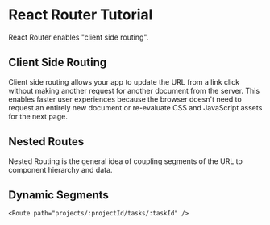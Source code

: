 # React Router Tutorial

React Router enables "client side routing".

## Client Side Routing
Client side routing allows your app to update the URL from a link click without making another request for another document from the server. This enables faster user experiences because the browser doesn't need to request an entirely new document or re-evaluate CSS and JavaScript assets for the next page.

## Nested Routes
Nested Routing is the general idea of coupling segments of the URL to component hierarchy and data.

## Dynamic Segments
  ```
  <Route path="projects/:projectId/tasks/:taskId" />
  ```
